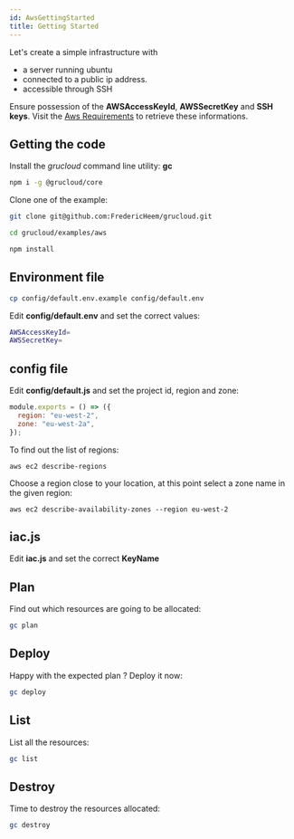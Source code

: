 ```yaml
---
id: AwsGettingStarted
title: Getting Started
---
```


Let's create a simple infrastructure with

- a server running ubuntu
- connected to a public ip address.
- accessible through SSH

Ensure possession of the **AWSAccessKeyId**, **AWSSecretKey** and **SSH keys**.
Visit the [Aws Requirements](./AwsRequirements.md) to retrieve these informations.

## Getting the code

Install the _grucloud_ command line utility: **gc**

```bash
npm i -g @grucloud/core
```

Clone one of the example:

```bash
git clone git@github.com:FredericHeem/grucloud.git
```

```bash
cd grucloud/examples/aws
```

```bash
npm install
```

## Environment file

```sh
cp config/default.env.example config/default.env
```

Edit **config/default.env** and set the correct values:

```sh
AWSAccessKeyId=
AWSSecretKey=
```

## config file

Edit **config/default.js** and set the project id, region and zone:

```js
module.exports = () => ({
  region: "eu-west-2",
  zone: "eu-west-2a",
});
```

To find out the list of regions:

```
aws ec2 describe-regions
```

Choose a region close to your location, at this point select a zone name in the given region:

```
aws ec2 describe-availability-zones --region eu-west-2
```

## iac.js

Edit **iac.js** and set the correct **KeyName**

## Plan

Find out which resources are going to be allocated:

```bash
gc plan
```

## Deploy

Happy with the expected plan ? Deploy it now:

```bash
gc deploy
```

## List

List all the resources:

```bash
gc list
```

## Destroy

Time to destroy the resources allocated:

```bash
gc destroy
```

